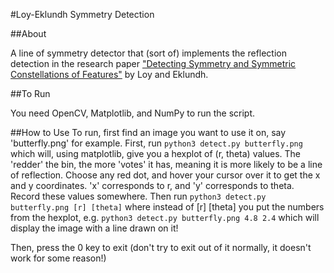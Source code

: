 #Loy-Eklundh Symmetry Detection

##About

A line of symmetry detector that (sort of) implements the reflection detection in
the research paper ["Detecting Symmetry and Symmetric Constellations of Features"](http://www.cse.psu.edu/~yul11/CourseFall2006_files/loy_eccv2006.pdf) by Loy and Eklundh.

##To Run

You need OpenCV, Matplotlib, and NumPy to run the script.

##How to Use
To run, first find an image you want to use it on, say 'butterfly.png' for example.
First, run `python3 detect.py butterfly.png` which will, using matplotlib, give you a
hexplot of (r, theta) values. The 'redder' the bin, the more 'votes' it has, meaning
it is more likely to be a line of reflection. Choose any red dot, and hover your cursor
over it to get the x and y coordinates. 'x' corresponds to r, and 'y' corresponds to theta.
Record these values somewhere. Then run `python3 detect.py butterfly.png [r] [theta]` where
instead of [r] [theta] you put the numbers from the hexplot, e.g.
`python3 detect.py butterfly.png 4.8 2.4` which will display the image with a line drawn on it!

Then, press the 0 key to exit
(don't try to exit out of it normally, it doesn't work for some reason!)
